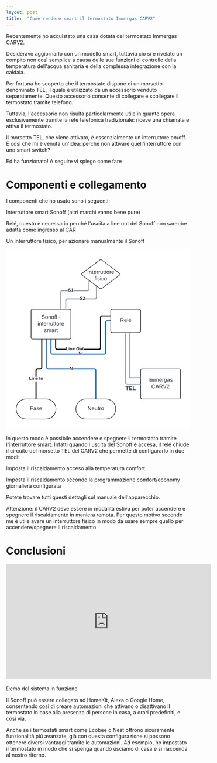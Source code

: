 ```yaml
---
layout: post
title:  "Come rendere smart il termostato Immergas CARV2"
---
```


Recentemente ho acquistato una casa dotata del termostato Immergas CARV2.

Desideravo aggiornarlo con un modello smart, tuttavia ciò si è rivelato un compito non così semplice a causa delle sue funzioni di controllo della temperatura dell'acqua sanitaria e della complessa integrazione con la caldaia.

Per fortuna ho scoperto che il termostato dispone di un morsetto denominato TEL, il quale è utilizzato da un accessorio venduto separatamente. Questo accessorio consente di collegare e scollegare il termostato tramite telefono.

Tuttavia, l'accessorio non risulta particolarmente utile in quanto opera esclusivamente tramite la rete telefonica tradizionale: riceve una chiamata e attiva il termostato.

Il morsetto TEL, che viene attivato, è essenzialmente un interruttore on/off. È così che mi è venuta un'idea: perché non attivare quell'interruttore con uno smart switch?

Ed ha funzionato! A seguire vi spiego come fare

# Componenti e collegamento

I componenti che ho usato sono i seguenti:

Interruttore smart Sonoff (altri marchi vanno bene pure)

Relé, questo è necessario perché l'uscita a line out del Sonoff non sarebbe adatta come ingresso al CAR

Un interruttore fisico, per azionare manualmente il Sonoff

![Schematico di collegamento dei componenti](/assets/images/carv2.png)

In questo modo è possibile accendere e spegnere il termostato tramite l'interruttore smart. Infatti quando l'uscita del Sonoff è accesa, il relé chiude il circuito del morsetto TEL del CARV2 che permette di configurarlo in due modi:

Imposta il riscaldamento acceso alla temperatura comfort

Imposta il riscaldamento secondo la programmazione comfort/economy giornaliera configurata

Potete trovare tutti questi dettagli sul manuale dell'apparecchio.

Attenzione: il CARV2 deve essere in modalità estiva per poter accendere e spegnere il riscaldamento in maniera remota. Per questo motivo secondo me è utile avere un interruttore fisico in modo da usare sempre quello per accendere/spegnere il riscaldamento

# Conclusioni

<iframe width="560" height="315" src="https://www.youtube.com/embed/jShwcY1Htkk" title="YouTube video player" frameborder="0" allow="accelerometer; autoplay; clipboard-write; encrypted-media; gyroscope; picture-in-picture; web-share" allowfullscreen></iframe>

Demo del sistema in funzione

Il Sonoff può essere collegato ad HomeKit, Alexa o Google Home, consentendo così di creare automazioni che attivano o disattivano il termostato in base alla presenza di persone in casa, a orari predefiniti, e così via.

Anche se i termostati smart come Ecobee o Nest offrono sicuramente funzionalità più avanzate, già con questa configurazione si possono ottenere diversi vantaggi tramite le automazioni. Ad esempio, ho impostato il termostato in modo che si spenga quando usciamo di casa e si riaccenda al nostro ritorno.
